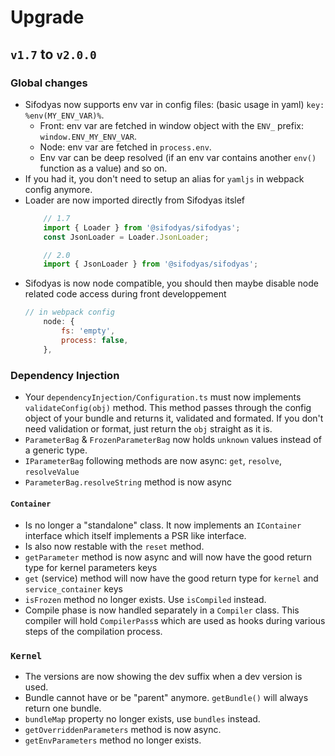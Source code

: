 # Upgrade

## `v1.7` to `v2.0.0`
### Global changes
- Sifodyas now supports env var in config files: (basic usage in yaml) `key: %env(MY_ENV_VAR)%`.
  - Front: env var are fetched in window object with the `ENV_` prefix: `window.ENV_MY_ENV_VAR`.
  - Node: env var are fetched in `process.env`.
  - Env var can be deep resolved (if an env var contains another `env()` function as a value) and so on.
- If you had it, you don't need to setup an alias for `yamljs` in webpack config anymore.
- Loader are now imported directly from Sifodyas itslef
    ```ts
        // 1.7
        import { Loader } from '@sifodyas/sifodyas';
        const JsonLoader = Loader.JsonLoader;

        // 2.0
        import { JsonLoader } from '@sifodyas/sifodyas';
    ```
- Sifodyas is now node compatible, you should then maybe disable node related code access during front developpement
    ```js
    // in webpack config
        node: {
            fs: 'empty',
            process: false,
        },
    ```

### Dependency Injection
- Your `dependencyInjection/Configuration.ts` must now implements `validateConfig(obj)` method. This method passes through the config object of your bundle and returns it, validated and formated. If you don't need validation or format, just return the `obj` straight as it is.
- `ParameterBag` & `FrozenParameterBag` now holds `unknown` values instead of a generic type.
- `IParameterBag` following methods are now async: `get`, `resolve`, `resolveValue`
- `ParameterBag.resolveString` method is now async

#### `Container`
- Is no longer a "standalone" class. It now implements an `IContainer` interface which itself implements a PSR like interface.
- Is also now restable with the `reset` method.
- `getParameter` method is now async and will now have the good return type for kernel parameters keys
- `get` (service) method will now have the good return type for `kernel` and `service_container` keys
- `isFrozen` method no longer exists. Use `isCompiled` instead.
- Compile phase is now handled separately in a `Compiler` class. This compiler will hold `CompilerPass`s which are used as hooks during various steps of the compilation process.

### `Kernel`
- The versions are now showing the dev suffix when a dev version is used.
- Bundle cannot have or be "parent" anymore. `getBundle()` will always return one bundle.
- `bundleMap` property no longer exists, use `bundles` instead.
- `getOverriddenParameters` method is now async.
- `getEnvParameters` method no longer exists. 
